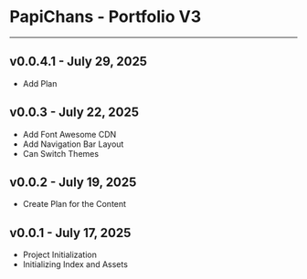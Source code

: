 # PapiChans - Portfolio V3

---

## v0.0.4.1 - July 29, 2025
- Add Plan

## v0.0.3 - July 22, 2025
- Add Font Awesome CDN
- Add Navigation Bar Layout
- Can Switch Themes

## v0.0.2 - July 19, 2025
- Create Plan for the Content

## v0.0.1 - July 17, 2025
- Project Initialization
- Initializing Index and Assets

